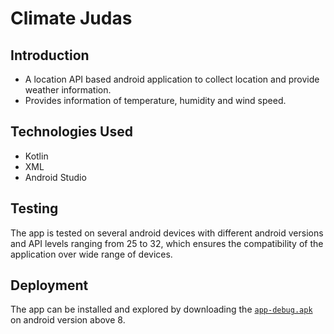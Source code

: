 # Climate Judas
## Introduction
- A location API based android application to collect location and provide weather information.
- Provides information of temperature, humidity and wind speed.

## Technologies Used
- Kotlin
- XML
- Android Studio
  
## Testing
The app is tested on several android devices with different android versions and API levels ranging from 25 to 32, which ensures the compatibility of the application over wide range of devices.

## Deployment
The app can be installed and explored by downloading the [`app-debug.apk`](#) on android version above 8.
